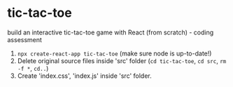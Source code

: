 # tic-tac-toe

build an interactive tic-tac-toe game with React (from scratch) - coding assessment

1. `npx create-react-app tic-tac-toe` (make sure node is up-to-date!)
2. Delete original source files inside 'src' folder (`cd tic-tac-toe`, `cd src`, `rm -f *`, `cd..`)
3. Create 'index.css', 'index.js' inside 'src' folder.